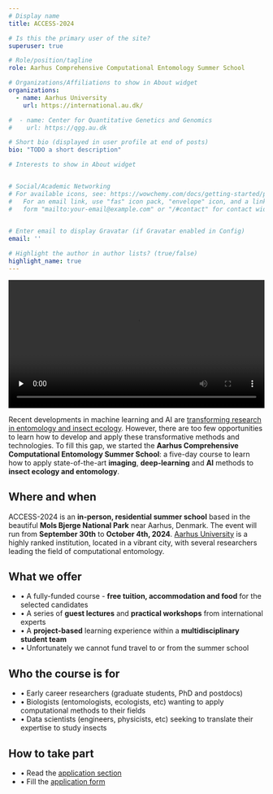 ```yaml
---
# Display name
title: ACCESS-2024

# Is this the primary user of the site?
superuser: true

# Role/position/tagline
role: Aarhus Comprehensive Computational Entomology Summer School

# Organizations/Affiliations to show in About widget
organizations:
  - name: Aarhus University
    url: https://international.au.dk/

#  - name: Center for Quantitative Genetics and Genomics
#    url: https://qgg.au.dk

# Short bio (displayed in user profile at end of posts)
bio: "TODO a short description"

# Interests to show in About widget


# Social/Academic Networking
# For available icons, see: https://wowchemy.com/docs/getting-started/page-builder/#icons
#   For an email link, use "fas" icon pack, "envelope" icon, and a link in the
#   form "mailto:your-email@example.com" or "/#contact" for contact widget.

  
# Enter email to display Gravatar (if Gravatar enabled in Config)
email: ''

# Highlight the author in author lists? (true/false)
highlight_name: true
---
```




<video id="video" controls="controls" preload="none" width="100%">
<source id="mp4" src="video/ACCESS-2024.mp4" type="video/mp4">
</video>

Recent developments in machine learning and AI are [transforming research in entomology and insect ecology](https://www.pnas.org/doi/10.1073/pnas.2002545117). However, there are too few opportunities to learn how to develop and apply these transformative methods and technologies.
To fill this gap, we started the **Aarhus  Comprehensive Computational Entomology Summer School**: a five-day course to learn how to apply state-of-the-art **imaging**, **deep-learning** and **AI** methods to **insect ecology and entomology**.

## Where and when
ACCESS-2024 is an **in-person, residential summer school** based in the beautiful **Mols Bjerge National Park** near Aarhus, Denmark. The event will run from **September 30th** to **October 4th, 2024**. [Aarhus University](https://international.au.dk/) is a highly ranked institution, located in a vibrant city, with several researchers leading the field of computational entomology.

## What we offer
* • A fully-funded course - **free tuition, accommodation and food** for the selected candidates
* • A series of **guest lectures** and **practical workshops** from international experts
* • A **project-based** learning experience within a **multidisciplinary student team**
* • Unfortunately we cannot fund travel to or from the summer school

## Who the course is for
* • Early career researchers (graduate students, PhD and postdocs)
* • Biologists (entomologists, ecologists, etc) wanting to apply computational methods to their fields
* • Data scientists (engineers, physicists, etc) seeking to translate their expertise to study insects

## How to take part
* • Read the [application section](#application)
* • Fill the [application form](https://forms.gle/5nepSFsC4tcBWbG88)

